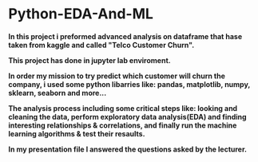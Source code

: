 # Python-EDA-And-ML
<h4> In this project i preformed advanced analysis on dataframe that hase taken from kaggle and called 
  "Telco Customer Churn".
  
This project has done in jupyter lab enviroment.
  
In order my mission to try predict which customer will churn the company, i used some python libarries like: pandas, matplotlib, numpy, sklearn, seaborn and more...

The analysis process including some critical steps like: looking and cleaning the data, perform exploratory data analysis(EDA) and finding interesting relationships & correlations, and finally run the machine learning algorithms & test their resaults.
  
In my presentation file I answered the questions asked by the lecturer.
